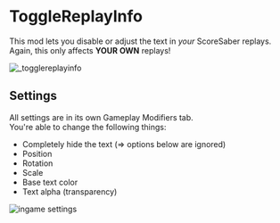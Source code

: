 
# ToggleReplayInfo

This mod lets you disable or adjust the text in *your* ScoreSaber replays.  
Again, this only affects **YOUR OWN** replays!

![_togglereplayinfo](https://user-images.githubusercontent.com/37329066/113483585-82816e80-94a4-11eb-9fed-7c1cda691d6c.png)

## Settings

All settings are in its own Gameplay Modifiers tab.  
You're able to change the following things:
* Completely hide the text (=> options below are ignored)
* Position
* Rotation
* Scale
* Base text color
* Text alpha (transparency)

![ingame settings](https://user-images.githubusercontent.com/37329066/214384920-f01550d9-8871-4a9d-8811-392db2459f1a.png)